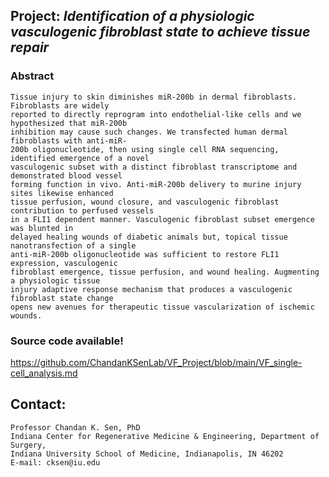 ## Project: *Identification of a physiologic vasculogenic fibroblast state to achieve tissue repair*
### Abstract
```
Tissue injury to skin diminishes miR-200b in dermal fibroblasts. Fibroblasts are widely
reported to directly reprogram into endothelial-like cells and we hypothesized that miR-200b
inhibition may cause such changes. We transfected human dermal fibroblasts with anti-miR-
200b oligonucleotide, then using single cell RNA sequencing, identified emergence of a novel
vasculogenic subset with a distinct fibroblast transcriptome and demonstrated blood vessel
forming function in vivo. Anti-miR-200b delivery to murine injury sites likewise enhanced
tissue perfusion, wound closure, and vasculogenic fibroblast contribution to perfused vessels
in a FLI1 dependent manner. Vasculogenic fibroblast subset emergence was blunted in
delayed healing wounds of diabetic animals but, topical tissue nanotransfection of a single
anti-miR-200b oligonucleotide was sufficient to restore FLI1 expression, vasculogenic
fibroblast emergence, tissue perfusion, and wound healing. Augmenting a physiologic tissue
injury adaptive response mechanism that produces a vasculogenic fibroblast state change
opens new avenues for therapeutic tissue vascularization of ischemic wounds.
```
### Source code available!
https://github.com/ChandanKSenLab/VF_Project/blob/main/VF_single-cell_analysis.md

## Contact: 
```
Professor Chandan K. Sen, PhD
Indiana Center for Regenerative Medicine & Engineering, Department of Surgery,
Indiana University School of Medicine, Indianapolis, IN 46202
E-mail: cksen@iu.edu
